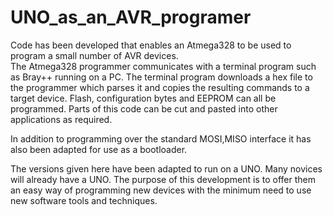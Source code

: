 # UNO_as_an_AVR_programer

 Code has been developed that enables an Atmega328 to be used to program a small number of AVR devices.  
The Atmega328 programmer communicates with a terminal program such as Bray++ running on a PC.
The terminal program downloads a hex file to the programmer which parses it and copies the resulting commands
to a target device.
Flash, configuration bytes and EEPROM can all be programmed.
Parts of this code can be cut and pasted into other applications as required.

In addition to programming over the standard MOSI,MISO interface it has also been adapted for use as a bootloader.

The versions given here have been adapted to run on a UNO. 
Many novices will already have a UNO. The purpose of this development is to offer them an easy way of programming new devices
with the minimum need to use new software tools and techniques. 
